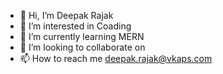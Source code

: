 - 👋 Hi, I’m Deepak Rajak
- 👀 I’m interested in Coading
- 🌱 I’m currently learning MERN
- 💞️ I’m looking to collaborate on 
- 📫 How to reach me deepak.rajak@vkaps.com

<!---
deepakvkaps/deepakvkaps is a ✨ special ✨ repository because its `README.md` (this file) appears on your GitHub profile.
You can click the Preview link to take a look at your changes.
--->
